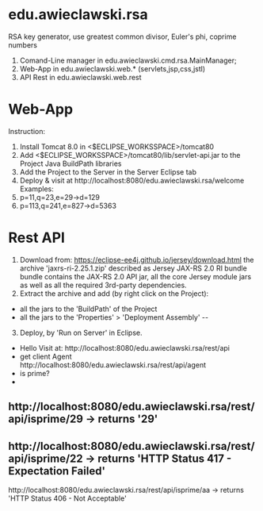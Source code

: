 # edu.awieclawski.rsa
RSA key generator, use greatest common divisor, Euler's phi, coprime numbers
1. Comand-Line manager in edu.awieclawski.cmd.rsa.MainManager;
2. Web-App in  edu.awieclawski.web.* (servlets,jsp,css,jstl)
3. API Rest in edu.awieclawski.web.rest



Web-App
==
Instruction:
1. Install Tomcat 8.0 in <$ECLIPSE_WORKSSPACE>/tomcat80
2. Add <$ECLIPSE_WORKSSPACE>/tomcat80/lib/servlet-api.jar 
to the Project Java BuildPath libraries
3. Add the Project to the Server in the Server Eclipse tab
4. Deploy & visit at http://localhost:8080/edu.awieclawski.rsa/welcome
Examples:
1. p=11,q=23,e=29->d=129
3. p=113,q=241,e=827->d=5363



Rest API 
==
1. Download from:
https://eclipse-ee4j.github.io/jersey/download.html
the archive 'jaxrs-ri-2.25.1.zip' described as Jersey JAX-RS 2.0 RI bundle bundle contains the JAX-RS 2.0 API jar, all the core Jersey module jars as well as all the required 3rd-party dependencies.
2. Extract the archive and add (by right click on the Project): 
 - all the jars to the 'BuildPath' of the Project 
 - all the jars to the 'Properties' > 'Deployment Assembly'
 --
3. Deploy, by 'Run on Server' in Eclipse.
- Hello 
 Visit at: http://localhost:8080/edu.awieclawski.rsa/rest/api
- get client Agent 
 http://localhost:8080/edu.awieclawski.rsa/rest/api/agent
- is prime? 
 -
 http://localhost:8080/edu.awieclawski.rsa/rest/api/isprime/29
  -> returns '29'
 -  
 http://localhost:8080/edu.awieclawski.rsa/rest/api/isprime/22
  -> returns 'HTTP Status 417 - Expectation Failed'
 - 
 http://localhost:8080/edu.awieclawski.rsa/rest/api/isprime/aa
  -> returns 'HTTP Status 406 - Not Acceptable'
 
